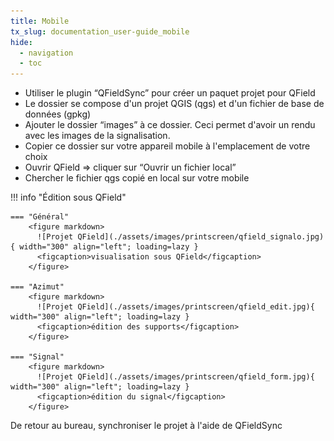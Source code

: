 ```yaml
---
title: Mobile
tx_slug: documentation_user-guide_mobile
hide:
  - navigation
  - toc
---
```



* Utiliser le plugin “QFieldSync” pour créer un paquet projet pour QField
* Le dossier se compose d'un projet QGIS (qgs) et d'un fichier de base de données (gpkg)
* Ajouter le dossier “images” à ce dossier. Ceci permet d'avoir un rendu avec les images de la signalisation.
* Copier ce dossier sur votre appareil mobile à l'emplacement de votre choix
* Ouvrir QField ⇒ cliquer sur “Ouvrir un fichier local”
* Chercher le fichier qgs copié en local sur votre mobile

!!! info "Édition sous QField"

    === "Général"
        <figure markdown>
          ![Projet QField](./assets/images/printscreen/qfield_signalo.jpg){ width="300" align="left"; loading=lazy }
          <figcaption>visualisation sous QField</figcaption>
        </figure>

    === "Azimut"
        <figure markdown>
          ![Projet QField](./assets/images/printscreen/qfield_edit.jpg){ width="300" align="left"; loading=lazy }
          <figcaption>édition des supports</figcaption>
        </figure>

    === "Signal"
        <figure markdown>
          ![Projet QField](./assets/images/printscreen/qfield_form.jpg){ width="300" align="left"; loading=lazy }
          <figcaption>édition du signal</figcaption>
        </figure>


De retour au bureau, synchroniser le projet à l'aide de QFieldSync
